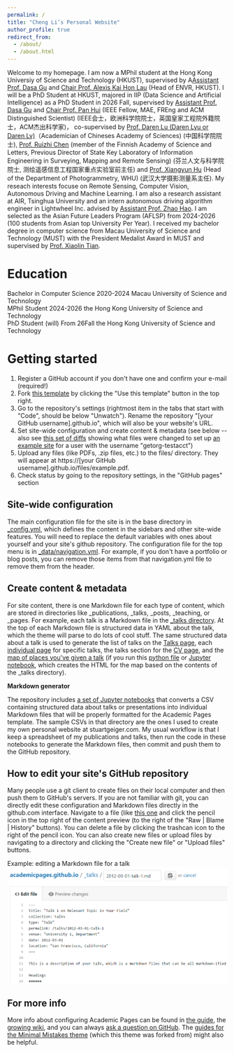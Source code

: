 ```yaml
---
permalink: /
title: "Cheng Li’s Personal Website"
author_profile: true
redirect_from: 
  - /about/
  - /about.html
---
```

Welcome to my homepage. I am now a MPhil student at the Hong Kong Universiy of Science and Technology (HKUST), supervised by A[Assistant Prof. Dasa Gu](https://scholar.google.com/citations?user=NUV28h8AAAAJ&hl=en) and [Chair Prof. Alexis Kai Hon Lau](https://scholar.google.com/citations?user=sB519ukAAAAJ&hl=en) (Head of ENVR, HKUST). I will be a PhD Student at HKUST, majored in IIP (Data Science and Artificial Intelligence) as a PhD Student in 2026 Fall, supervised by [Assistant Prof. Dasa Gu](https://scholar.google.com/citations?user=NUV28h8AAAAJ&hl=en) and [Chair Prof. Pan Hui](https://scholar.google.com/citations?user=dcDrhzMAAAAJ&hl=zh-CN) (IEEE Fellow, MAE, FREng and ACM Distinguished Scientist) (IEEE会士，欧洲科学院院士，英国皇家工程院外籍院士，ACM杰出科学家)， co-supervised by [Prof. Daren Lu (Daren Lyu or Daren Lv)](https://iap.cas.cn/sourcedb/zw/gbzjrc/ys/200908/t20090805_5548911.html)（Academician of Chineses Academy of Sciences) (中国科学院院士), [Prof. Ruizhi Chen](https://scholar.google.com/citations?user=ViEjhlsAAAAJ&hl=zh-CN)  (member of the Finnish Academy of Science and Letters, Previous Director of State Key Laboratory of Information Engineering in Surveying, Mapping and Remote Sensing) (芬兰人文与科学院院士, 测绘遥感信息工程国家重点实验室前主任) and [Prof. Xiangyun Hu](https://scholar.google.com/citations?user=MVFNsJgAAAAJ&hl=en) (Head of the Department of Photogrammetry, WHU) (武汉大学摄影测量系主任). My reseach interests focuse on Remote Sensing, Computer Vision, Autonomous Driving and Machine Learning. I am also a research assistant at AIR, Tsinghua University and an intern autonomous driving algorithm engineer in Lightwheel Inc. advised by [Assistant Prof. Zhao Hao](https://air.tsinghua.edu.cn/en/info/1046/1652.htm). I am selected as the Asian Future Leaders Program (AFLSP) from 2024-2026 (100 students from Asian top University Per Year). I received my bachelor degree in computer science from Macau University of Science and Technology (MUST) with the President Medalist Award in MUST and supervised by [Prof. Xiaolin Tian](https://fie.must.edu.mo/id-1444/person/view/id-539.html).

Education
======
Bachelor in Computer Science       2020-2024        Macau University of Science and Technology  
MPhil Student                      2024-2026        the Hong Kong University of Science and Technology  
PhD Student (will)                 From 26Fall      the Hong Kong University of Science and Technology  

Getting started
======
1. Register a GitHub account if you don't have one and confirm your e-mail (required!)
1. Fork [this template](https://github.com/academicpages/academicpages.github.io) by clicking the "Use this template" button in the top right. 
1. Go to the repository's settings (rightmost item in the tabs that start with "Code", should be below "Unwatch"). Rename the repository "[your GitHub username].github.io", which will also be your website's URL.
1. Set site-wide configuration and create content & metadata (see below -- also see [this set of diffs](http://archive.is/3TPas) showing what files were changed to set up [an example site](https://getorg-testacct.github.io) for a user with the username "getorg-testacct")
1. Upload any files (like PDFs, .zip files, etc.) to the files/ directory. They will appear at https://[your GitHub username].github.io/files/example.pdf.  
1. Check status by going to the repository settings, in the "GitHub pages" section

Site-wide configuration
------
The main configuration file for the site is in the base directory in [_config.yml](https://github.com/academicpages/academicpages.github.io/blob/master/_config.yml), which defines the content in the sidebars and other site-wide features. You will need to replace the default variables with ones about yourself and your site's github repository. The configuration file for the top menu is in [_data/navigation.yml](https://github.com/academicpages/academicpages.github.io/blob/master/_data/navigation.yml). For example, if you don't have a portfolio or blog posts, you can remove those items from that navigation.yml file to remove them from the header. 

Create content & metadata
------
For site content, there is one Markdown file for each type of content, which are stored in directories like _publications, _talks, _posts, _teaching, or _pages. For example, each talk is a Markdown file in the [_talks directory](https://github.com/academicpages/academicpages.github.io/tree/master/_talks). At the top of each Markdown file is structured data in YAML about the talk, which the theme will parse to do lots of cool stuff. The same structured data about a talk is used to generate the list of talks on the [Talks page](https://academicpages.github.io/talks), each [individual page](https://academicpages.github.io/talks/2012-03-01-talk-1) for specific talks, the talks section for the [CV page](https://academicpages.github.io/cv), and the [map of places you've given a talk](https://academicpages.github.io/talkmap.html) (if you run this [python file](https://github.com/academicpages/academicpages.github.io/blob/master/talkmap.py) or [Jupyter notebook](https://github.com/academicpages/academicpages.github.io/blob/master/talkmap.ipynb), which creates the HTML for the map based on the contents of the _talks directory).

**Markdown generator**

The repository includes [a set of Jupyter notebooks](https://github.com/academicpages/academicpages.github.io/tree/master/markdown_generator
) that converts a CSV containing structured data about talks or presentations into individual Markdown files that will be properly formatted for the Academic Pages template. The sample CSVs in that directory are the ones I used to create my own personal website at stuartgeiger.com. My usual workflow is that I keep a spreadsheet of my publications and talks, then run the code in these notebooks to generate the Markdown files, then commit and push them to the GitHub repository.

How to edit your site's GitHub repository
------
Many people use a git client to create files on their local computer and then push them to GitHub's servers. If you are not familiar with git, you can directly edit these configuration and Markdown files directly in the github.com interface. Navigate to a file (like [this one](https://github.com/academicpages/academicpages.github.io/blob/master/_talks/2012-03-01-talk-1.md) and click the pencil icon in the top right of the content preview (to the right of the "Raw | Blame | History" buttons). You can delete a file by clicking the trashcan icon to the right of the pencil icon. You can also create new files or upload files by navigating to a directory and clicking the "Create new file" or "Upload files" buttons. 

Example: editing a Markdown file for a talk
![Editing a Markdown file for a talk](/images/editing-talk.png)

For more info
------
More info about configuring Academic Pages can be found in [the guide](https://academicpages.github.io/markdown/), the [growing wiki](https://github.com/academicpages/academicpages.github.io/wiki), and you can always [ask a question on GitHub](https://github.com/academicpages/academicpages.github.io/discussions). The [guides for the Minimal Mistakes theme](https://mmistakes.github.io/minimal-mistakes/docs/configuration/) (which this theme was forked from) might also be helpful.
